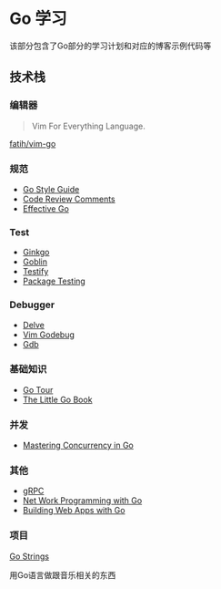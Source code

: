 Go 学习
=======

该部分包含了Go部分的学习计划和对应的博客示例代码等

技术栈
------
### 编辑器
> Vim For Everything Language.

[fatih/vim-go](https://github.com/fatih/vim-go)

### 规范
- [Go Style Guide](https://github.com/bahlo/go-styleguide)
- [Code Review Comments](https://github.com/golang/go/wiki/CodeReviewComments)
- [Effective Go](https://golang.org/doc/effective_go.html)

### Test
- [Ginkgo](https://github.com/onsi/ginkgo)
- [Goblin](https://github.com/franela/goblin)
- [Testify](https://github.com/stretchr/testify)
- [Package Testing](https://golang.org/pkg/testing/)

### Debugger
- [Delve](https://github.com/derekparker/delve)
- [Vim Godebug](https://github.com/jodosha/vim-godebug)
- [Gdb](https://golang.org/doc/gdb)

### 基础知识
- [Go Tour](https://tour.golang.org/list)
- [The Little Go Book](https://github.com/karlseguin/the-little-go-book)

### 并发
- [Mastering Concurrency in Go](https://www.packtpub.com/application-development/mastering-concurrency-go)

### 其他
- [gRPC](https://github.com/grpc/grpc-go)
- [Net Work Programming with Go](https://github.com/tumregels/Network-Programming-with-Go)
- [Building Web Apps with Go](https://codegangsta.gitbooks.io/building-web-apps-with-go/content/)

### 项目
[Go Strings](https://github.com/dengqinghua)

用Go语言做跟音乐相关的东西
